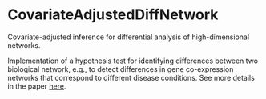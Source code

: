 # CovariateAdjustedDiffNetwork
Covariate-adjusted inference for differential analysis of high-dimensional networks.

Implementation of a hypothesis test for identifying differences between two biological network, e.g., to detect differences in gene co-expression networks that correspond to different disease conditions.  See more details in the paper [here](https://arxiv.org/abs/2010.08704).
